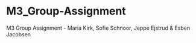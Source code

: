 # M3_Group-Assignment
M3 Group Assignment - Maria Kirk, Sofie Schnoor, Jeppe Ejstrud &amp; Esben Jacobsen
